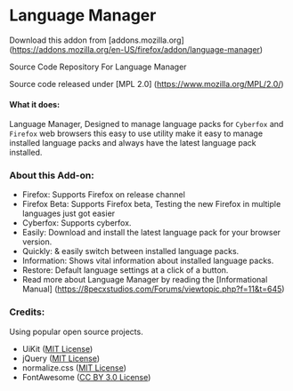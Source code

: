 Language Manager
========

Download this addon from [addons.mozilla.org] (https://addons.mozilla.org/en-US/firefox/addon/language-manager)

Source Code Repository For Language Manager

Source code released under [MPL 2.0] (https://www.mozilla.org/MPL/2.0/)

#### What it does: 
Language Manager, Designed to manage language packs for `Cyberfox` and `Firefox` web 
browsers this easy to use utility make it easy to manage installed language packs and always have 
the latest language pack installed.


### About this Add-on:

- Firefox: Supports Firefox on release channel
- Firefox Beta: Supports Firefox beta, Testing the new Firefox in multiple languages just got easier
- Cyberfox: Supports cyberfox.
- Easily: Download and install the latest language pack for your browser version.
- Quickly: & easily switch between installed language packs.
- Information: Shows vital information about installed language packs.
- Restore: Default language settings at a click of a button.
- Read more about Language Manager by reading the [Informational Manual] (https://8pecxstudios.com/Forums/viewtopic.php?f=11&t=645)

### Credits:

Using popular open source projects.
* UiKit ([MIT License](http://opensource.org/licenses/MIT))
* jQuery ([MIT License](http://opensource.org/licenses/MIT))
* normalize.css ([MIT License](http://opensource.org/licenses/MIT))
* FontAwesome ([CC BY 3.0 License](http://creativecommons.org/licenses/by/3.0/))
